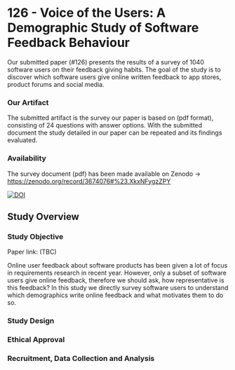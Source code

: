 # 126 - Voice of the Users: A Demographic Study of Software Feedback Behaviour

Our submitted paper (#126) presents the results of a survey of 1040 software users on their feedback giving habits.
The goal of the study is to discover which software users give online written feedback to app stores, product forums and social media.

### Our Artifact
The submitted artifact is the survey our paper is based on (pdf format), consisting of 24 questions with answer options.
With the submitted document the study detailed in our paper can be repeated and its findings evaluated.

### Availability
The survey document (pdf) has been made available on Zenodo -> https://zenodo.org/record/3674076#%23.XkxNFygzZPY

[![DOI](https://zenodo.org/badge/DOI/10.5281/zenodo.3674076.svg)](https://doi.org/10.5281/zenodo.3674076)

## Study Overview

### Study Objective
Paper link: (TBC)

Online user feedback about software products has been given a lot of focus in requirements research in recent year. However, only a subset of software users give online feedback, therefore we should ask, how representative is this feedback?
In this study we directly survey software users to understand which demographics write online feedback and what motivates them to do so. 

### Study Design

### Ethical Approval

### Recruitment, Data Collection and Analysis  







